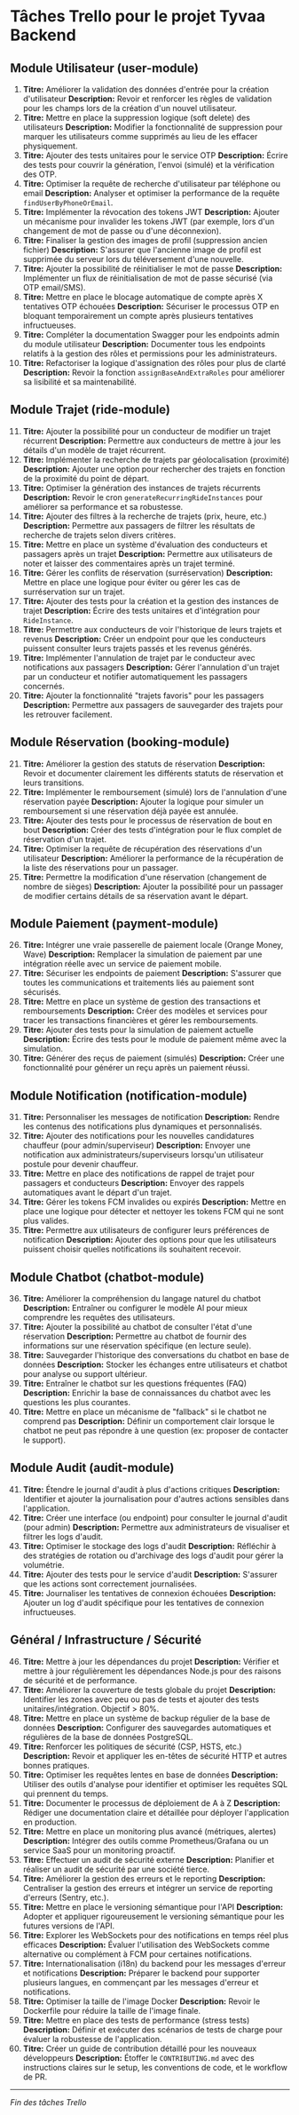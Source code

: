 # Tâches Trello pour le projet Tyvaa Backend

## Module Utilisateur (user-module)

1.  **Titre:** Améliorer la validation des données d'entrée pour la création d'utilisateur
    **Description:** Revoir et renforcer les règles de validation pour les champs lors de la création d'un nouvel utilisateur.
2.  **Titre:** Mettre en place la suppression logique (soft delete) des utilisateurs
    **Description:** Modifier la fonctionnalité de suppression pour marquer les utilisateurs comme supprimés au lieu de les effacer physiquement.
3.  **Titre:** Ajouter des tests unitaires pour le service OTP
    **Description:** Écrire des tests pour couvrir la génération, l'envoi (simulé) et la vérification des OTP.
4.  **Titre:** Optimiser la requête de recherche d'utilisateur par téléphone ou email
    **Description:** Analyser et optimiser la performance de la requête `findUserByPhoneOrEmail`.
5.  **Titre:** Implémenter la révocation des tokens JWT
    **Description:** Ajouter un mécanisme pour invalider les tokens JWT (par exemple, lors d'un changement de mot de passe ou d'une déconnexion).
6.  **Titre:** Finaliser la gestion des images de profil (suppression ancien fichier)
    **Description:** S'assurer que l'ancienne image de profil est supprimée du serveur lors du téléversement d'une nouvelle.
7.  **Titre:** Ajouter la possibilité de réinitialiser le mot de passe
    **Description:** Implémenter un flux de réinitialisation de mot de passe sécurisé (via OTP email/SMS).
8.  **Titre:** Mettre en place le blocage automatique de compte après X tentatives OTP échouées
    **Description:** Sécuriser le processus OTP en bloquant temporairement un compte après plusieurs tentatives infructueuses.
9.  **Titre:** Compléter la documentation Swagger pour les endpoints admin du module utilisateur
    **Description:** Documenter tous les endpoints relatifs à la gestion des rôles et permissions pour les administrateurs.
10. **Titre:** Refactoriser la logique d'assignation des rôles pour plus de clarté
    **Description:** Revoir la fonction `assignBaseAndExtraRoles` pour améliorer sa lisibilité et sa maintenabilité.

## Module Trajet (ride-module)

11. **Titre:** Ajouter la possibilité pour un conducteur de modifier un trajet récurrent
    **Description:** Permettre aux conducteurs de mettre à jour les détails d'un modèle de trajet récurrent.
12. **Titre:** Implémenter la recherche de trajets par géolocalisation (proximité)
    **Description:** Ajouter une option pour rechercher des trajets en fonction de la proximité du point de départ.
13. **Titre:** Optimiser la génération des instances de trajets récurrents
    **Description:** Revoir le cron `generateRecurringRideInstances` pour améliorer sa performance et sa robustesse.
14. **Titre:** Ajouter des filtres à la recherche de trajets (prix, heure, etc.)
    **Description:** Permettre aux passagers de filtrer les résultats de recherche de trajets selon divers critères.
15. **Titre:** Mettre en place un système d'évaluation des conducteurs et passagers après un trajet
    **Description:** Permettre aux utilisateurs de noter et laisser des commentaires après un trajet terminé.
16. **Titre:** Gérer les conflits de réservation (surréservation)
    **Description:** Mettre en place une logique pour éviter ou gérer les cas de surréservation sur un trajet.
17. **Titre:** Ajouter des tests pour la création et la gestion des instances de trajet
    **Description:** Écrire des tests unitaires et d'intégration pour `RideInstance`.
18. **Titre:** Permettre aux conducteurs de voir l'historique de leurs trajets et revenus
    **Description:** Créer un endpoint pour que les conducteurs puissent consulter leurs trajets passés et les revenus générés.
19. **Titre:** Implémenter l'annulation de trajet par le conducteur avec notifications aux passagers
    **Description:** Gérer l'annulation d'un trajet par un conducteur et notifier automatiquement les passagers concernés.
20. **Titre:** Ajouter la fonctionnalité "trajets favoris" pour les passagers
    **Description:** Permettre aux passagers de sauvegarder des trajets pour les retrouver facilement.

## Module Réservation (booking-module)

21. **Titre:** Améliorer la gestion des statuts de réservation
    **Description:** Revoir et documenter clairement les différents statuts de réservation et leurs transitions.
22. **Titre:** Implémenter le remboursement (simulé) lors de l'annulation d'une réservation payée
    **Description:** Ajouter la logique pour simuler un remboursement si une réservation déjà payée est annulée.
23. **Titre:** Ajouter des tests pour le processus de réservation de bout en bout
    **Description:** Créer des tests d'intégration pour le flux complet de réservation d'un trajet.
24. **Titre:** Optimiser la requête de récupération des réservations d'un utilisateur
    **Description:** Améliorer la performance de la récupération de la liste des réservations pour un passager.
25. **Titre:** Permettre la modification d'une réservation (changement de nombre de sièges)
    **Description:** Ajouter la possibilité pour un passager de modifier certains détails de sa réservation avant le départ.

## Module Paiement (payment-module)

26. **Titre:** Intégrer une vraie passerelle de paiement locale (Orange Money, Wave)
    **Description:** Remplacer la simulation de paiement par une intégration réelle avec un service de paiement mobile.
27. **Titre:** Sécuriser les endpoints de paiement
    **Description:** S'assurer que toutes les communications et traitements liés au paiement sont sécurisés.
28. **Titre:** Mettre en place un système de gestion des transactions et remboursements
    **Description:** Créer des modèles et services pour tracer les transactions financières et gérer les remboursements.
29. **Titre:** Ajouter des tests pour la simulation de paiement actuelle
    **Description:** Écrire des tests pour le module de paiement même avec la simulation.
30. **Titre:** Générer des reçus de paiement (simulés)
    **Description:** Créer une fonctionnalité pour générer un reçu après un paiement réussi.

## Module Notification (notification-module)

31. **Titre:** Personnaliser les messages de notification
    **Description:** Rendre les contenus des notifications plus dynamiques et personnalisés.
32. **Titre:** Ajouter des notifications pour les nouvelles candidatures chauffeur (pour admin/superviseur)
    **Description:** Envoyer une notification aux administrateurs/superviseurs lorsqu'un utilisateur postule pour devenir chauffeur.
33. **Titre:** Mettre en place des notifications de rappel de trajet pour passagers et conducteurs
    **Description:** Envoyer des rappels automatiques avant le départ d'un trajet.
34. **Titre:** Gérer les tokens FCM invalides ou expirés
    **Description:** Mettre en place une logique pour détecter et nettoyer les tokens FCM qui ne sont plus valides.
35. **Titre:** Permettre aux utilisateurs de configurer leurs préférences de notification
    **Description:** Ajouter des options pour que les utilisateurs puissent choisir quelles notifications ils souhaitent recevoir.

## Module Chatbot (chatbot-module)

36. **Titre:** Améliorer la compréhension du langage naturel du chatbot
    **Description:** Entraîner ou configurer le modèle AI pour mieux comprendre les requêtes des utilisateurs.
37. **Titre:** Ajouter la possibilité au chatbot de consulter l'état d'une réservation
    **Description:** Permettre au chatbot de fournir des informations sur une réservation spécifique (en lecture seule).
38. **Titre:** Sauvegarder l'historique des conversations du chatbot en base de données
    **Description:** Stocker les échanges entre utilisateurs et chatbot pour analyse ou support ultérieur.
39. **Titre:** Entraîner le chatbot sur les questions fréquentes (FAQ)
    **Description:** Enrichir la base de connaissances du chatbot avec les questions les plus courantes.
40. **Titre:** Mettre en place un mécanisme de "fallback" si le chatbot ne comprend pas
    **Description:** Définir un comportement clair lorsque le chatbot ne peut pas répondre à une question (ex: proposer de contacter le support).

## Module Audit (audit-module)

41. **Titre:** Étendre le journal d'audit à plus d'actions critiques
    **Description:** Identifier et ajouter la journalisation pour d'autres actions sensibles dans l'application.
42. **Titre:** Créer une interface (ou endpoint) pour consulter le journal d'audit (pour admin)
    **Description:** Permettre aux administrateurs de visualiser et filtrer les logs d'audit.
43. **Titre:** Optimiser le stockage des logs d'audit
    **Description:** Réfléchir à des stratégies de rotation ou d'archivage des logs d'audit pour gérer la volumétrie.
44. **Titre:** Ajouter des tests pour le service d'audit
    **Description:** S'assurer que les actions sont correctement journalisées.
45. **Titre:** Journaliser les tentatives de connexion échouées
    **Description:** Ajouter un log d'audit spécifique pour les tentatives de connexion infructueuses.

## Général / Infrastructure / Sécurité

46. **Titre:** Mettre à jour les dépendances du projet
    **Description:** Vérifier et mettre à jour régulièrement les dépendances Node.js pour des raisons de sécurité et de performance.
47. **Titre:** Améliorer la couverture de tests globale du projet
    **Description:** Identifier les zones avec peu ou pas de tests et ajouter des tests unitaires/intégration. Objectif > 80%.
48. **Titre:** Mettre en place un système de backup régulier de la base de données
    **Description:** Configurer des sauvegardes automatiques et régulières de la base de données PostgreSQL.
49. **Titre:** Renforcer les politiques de sécurité (CSP, HSTS, etc.)
    **Description:** Revoir et appliquer les en-têtes de sécurité HTTP et autres bonnes pratiques.
50. **Titre:** Optimiser les requêtes lentes en base de données
    **Description:** Utiliser des outils d'analyse pour identifier et optimiser les requêtes SQL qui prennent du temps.
51. **Titre:** Documenter le processus de déploiement de A à Z
    **Description:** Rédiger une documentation claire et détaillée pour déployer l'application en production.
52. **Titre:** Mettre en place un monitoring plus avancé (métriques, alertes)
    **Description:** Intégrer des outils comme Prometheus/Grafana ou un service SaaS pour un monitoring proactif.
53. **Titre:** Effectuer un audit de sécurité externe
    **Description:** Planifier et réaliser un audit de sécurité par une société tierce.
54. **Titre:** Améliorer la gestion des erreurs et le reporting
    **Description:** Centraliser la gestion des erreurs et intégrer un service de reporting d'erreurs (Sentry, etc.).
55. **Titre:** Mettre en place le versioning sémantique pour l'API
    **Description:** Adopter et appliquer rigoureusement le versioning sémantique pour les futures versions de l'API.
56. **Titre:** Explorer les WebSockets pour des notifications en temps réel plus efficaces
    **Description:** Évaluer l'utilisation des WebSockets comme alternative ou complément à FCM pour certaines notifications.
57. **Titre:** Internationalisation (i18n) du backend pour les messages d'erreur et notifications
    **Description:** Préparer le backend pour supporter plusieurs langues, en commençant par les messages d'erreur et notifications.
58. **Titre:** Optimiser la taille de l'image Docker
    **Description:** Revoir le Dockerfile pour réduire la taille de l'image finale.
59. **Titre:** Mettre en place des tests de performance (stress tests)
    **Description:** Définir et exécuter des scénarios de tests de charge pour évaluer la robustesse de l'application.
60. **Titre:** Créer un guide de contribution détaillé pour les nouveaux développeurs
    **Description:** Étoffer le `CONTRIBUTING.md` avec des instructions claires sur le setup, les conventions de code, et le workflow de PR.

---

_Fin des tâches Trello_
